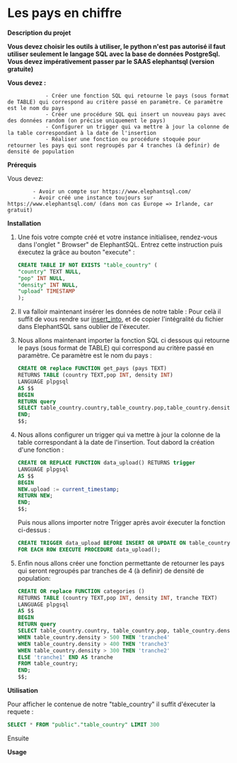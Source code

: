 


 
# Les pays en chiffre


**Description du projet**

**Vous devez choisir les outils à utiliser, le python n'est pas autorisé il faut utiliser seulement le langage SQL avec la base de données PostgreSql. Vous devez impérativement passer par le SAAS elephantsql (version gratuite)**

**Vous devez :**

                - Créer une fonction SQL qui retourne le pays (sous format de TABLE) qui correspond au critère passé en paramètre. Ce paramètre est le nom du pays
                - Créer une procédure SQL qui insert un nouveau pays avec des données random (on précise uniquement le pays)
                - Configurer un trigger qui va mettre à jour la colonne de la table correspondant à la date de l'insertion
                - Réaliser une fonction ou procédure stoquée pour retourner les pays qui sont regroupés par 4 tranches (à definir) de densité de population


**Prérequis**

Vous devez: 

            - Avoir un compte sur https://www.elephantsql.com/ 
            - Avoir créé une instance toujours sur https://www.elephantsql.com/ (dans mon cas Europe => Irlande, car gratuit)


**Installation**

1.  Une fois votre compte créé et votre instance initialisee, rendez-vous dans l'onglet " Browser" de ElephantSQL.
    Entrez cette instruction puis éxecutez la grâce au bouton "execute" : 

    ```SQL
    CREATE TABLE IF NOT EXISTS "table_country" (
    "country" TEXT NULL,
    "pop" INT NULL,
    "density" INT NULL,
    "upload" TIMESTAMP
    );
    ```

2.  Il va falloir maintenant insérer les données de notre table : 
    Pour celà il suffit de vous rendre sur [insert_into](https://github.com/TOMCASS/P3_pays/blob/origin/developTom/creation_table/insert_into.sql), et de copier l'intégralité du fichier dans ElephantSQL sans oublier de l'éxecuter.

3.  Nous allons maintenant importer la fonction SQL ci dessous qui retourne le pays (sous format de TABLE) 
    qui correspond au critère passé en paramètre. Ce paramètre est le nom du pays : 

    ```SQL
    CREATE OR replace FUNCTION get_pays (pays TEXT) 
    RETURNS TABLE (country TEXT,pop INT, density INT)
    LANGUAGE plpgsql
    AS $$
    BEGIN
    RETURN query 
    SELECT table_country.country,table_country.pop,table_country.density FROM table_country WHERE table_country.country = pays;
    END;
    $$;
    ```  
                                
4.  Nous allons configurer un trigger qui va mettre à jour la colonne de la table correspondant à la 
    date de l'insertion.
    Tout dabord la création d'une fonction : 

    ```SQL
    CREATE OR REPLACE FUNCTION data_upload() RETURNS trigger
    LANGUAGE plpgsql
    AS $$
    BEGIN
    NEW.upload := current_timestamp;
    RETURN NEW;
    END;
    $$;
    ```
    Puis nous allons importer notre Trigger après avoir éxecuter la fonction ci-dessus : 

    ```SQL
    CREATE TRIGGER data_upload BEFORE INSERT OR UPDATE ON table_country      
    FOR EACH ROW EXECUTE PROCEDURE data_upload();
    ```

5.  Enfin nous allons créer une fonction permettante de retourner les pays qui seront regroupés par tranches de 4 (à definir)
    de densité de population:

    ```SQL
    CREATE OR replace FUNCTION categories () 
    RETURNS TABLE (country TEXT,pop INT, density INT, tranche TEXT)
    LANGUAGE plpgsql
    AS $$
    BEGIN
    RETURN query 
    SELECT table_country.country, table_country.pop, table_country.density, CASE
    WHEN table_country.density > 500 THEN 'tranche4'
    WHEN table_country.density > 400 THEN 'tranche3'
    WHEN table_country.density > 300 THEN 'tranche2'
    ELSE 'tranche1' END AS tranche
    FROM table_country;
    END;
    $$;
    ```







**Utilisation** 

Pour afficher le contenue de notre "table_country" il suffit d'éxecuter la requete :

```SQL
SELECT * FROM "public"."table_country" LIMIT 300
```

Ensuite 



**Usage** 





